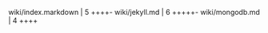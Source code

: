  wiki/index.markdown            |    5 ++++-
 wiki/jekyll.md                 |    6 +++++-
 wiki/mongodb.md                |    4 ++++
